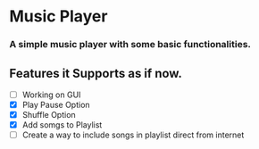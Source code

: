 # Music Player
### A simple music player with some basic functionalities.

## Features it Supports as if now.

- [ ] Working on GUI 
- [x] Play Pause Option
- [x] Shuffle Option
- [x] Add somgs to Playlist 
- [ ] Create a way to include songs in playlist direct from internet
